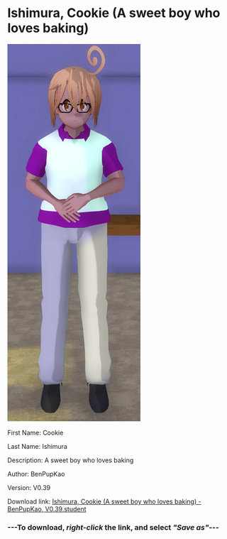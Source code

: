 # Ishimura, Cookie (A sweet boy who loves baking)

<img src = "https://raw.githubusercontent.com/Arbiter1223/Daigaku-Gurashi-Custom-Students/master/Students/Files/Ishimura%2C%20Cookie%20(A%20sweet%20boy%20who%20loves%20baking).png">

First Name: Cookie

Last Name: Ishimura

Description: A sweet boy who loves baking

Author: BenPupKao

Version: V0.39

Download link: <a href="https://raw.githubusercontent.com/Arbiter1223/Daigaku-Gurashi-Custom-Students/master/Students/Files/Ishimura%2C%20Cookie%20(A%20sweet%20boy%20who%20loves%20baking)%20-%20BenPupKao%2C%20V0.39.student">Ishimura, Cookie (A sweet boy who loves baking) - BenPupKao, V0.39.student</a>

### ---**To download, _right-click_ the link, and select _"Save as"_**---
